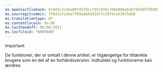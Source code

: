 ```yaml
---
ms.openlocfilehash: 6c0d3c2ceba097d229ccf85cb50c766b058ab36f9d195f093855d62a5b510abe
ms.sourcegitcommit: 7f8d1e7a16af769adb43d1877c28fdce53975db8
ms.translationtype: HT
ms.contentlocale: da-DK
ms.lasthandoff: 08/06/2021
ms.locfileid: "6997689"
---
```

> [!IMPORTANT]
> De funktioner, der er omtalt i denne artikel, er tilgængelige for tiltænkte brugere som en del af en forhåndsversion. Indholdet og funktionerne kan ændres. 
